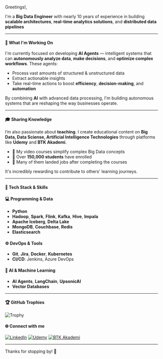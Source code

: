 
Greetings!,

I'm a **Big Data Engineer** with nearly 10 years of experience in building **scalable architectures**, **real-time analytics solutions**, and **distributed data pipelines**

---

#### 🤖 What I'm Working On

I'm currently focused on developing **AI Agents** — intelligent systems that can **autonomously analyze data**, **make decisions**, and **optimize complex workflows**. These agents:

- Process vast amounts of structured & unstructured data
- Extract actionable insights
- Take real-time actions to boost **efficiency**, **decision-making**, and **automation**

By combining **AI** with advanced data processing, I'm building autonomous systems that are reshaping the way businesses operate.

---

#### 🎓 Sharing Knowledge

I’m also passionate about **teaching**. I create educational content on **Big Data, Data Sciense, Artificial Intelligence Technologies** through platforms like **Udemy** and **BTK Akademi**. 

- 🎥 My video courses simplify complex Big Data concepts
- 🎉 Over **150,000 students** have enrolled
- 💼 Many of them landed jobs after completing the courses

It's incredibly rewarding to contribute to others' learning journeys.

---

#### 🧰 Tech Stack & Skills

#### 💻 Programming & Data
- **Python**
- **Hadoop**, **Spark**, **Flink**, **Kafka**, **Hive**, **Impala**
- **Apache Iceberg**, **Delta Lake**
- **MongoDB**, **Couchbase**, **Redis**
- **Elasticsearch**

#### ⚙️ DevOps & Tools
- **Git**, **Jira**, **Docker**, **Kubernetes**
- **CI/CD**: Jenkins, Azure DevOps

#### 🧠 AI & Machine Learning
- **AI Agents**, **LangChain**, **UpsonicAI**
- **Vector Databases**

---


#### 🏆 GitHub Trophies

![Trophy](https://github-profile-trophy.vercel.app/?username=talhaklc&theme=flat&column=4)

#### 🌐 Connect with me

[![LinkedIn](https://img.shields.io/badge/LinkedIn-blue?style=for-the-badge&logo=linkedin)](https://www.linkedin.com/in/talhaklc/)
[![Udemy](https://img.shields.io/badge/Udemy-EC5252?style=for-the-badge&logo=udemy&logoColor=white)](https://www.udemy.com/user/talhaklc/)
[![BTK Akademi](https://img.shields.io/badge/BTK%20Akademi-004D99?style=for-the-badge)](https://www.btkakademi.gov.tr/portal/instructor/talhaklc)

---

Thanks for stopping by! 🚀
